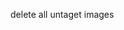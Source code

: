

delete all untaget images

   <?bash
       docker image rm $(docker image ls --format "{{.ID}}" --filter "dangling=true")
   ?>
